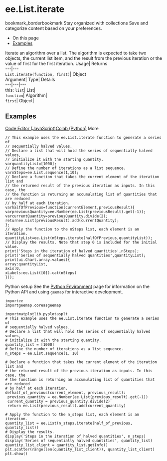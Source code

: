  
#  ee.List.iterate
bookmark_borderbookmark Stay organized with collections  Save and categorize content based on your preferences. 
  * On this page
  * [Examples](https://developers.google.com/earth-engine/apidocs/ee-list-iterate#examples)


Iterate an algorithm over a list. The algorithm is expected to take two objects, the current list item, and the result from the previous iteration or the value of first for the first iteration. 
Usage| Returns  
---|---  
`List.iterate(function, first)`| Object  
Argument| Type| Details  
---|---|---  
this: `list`| List|   
`function`| Algorithm|   
`first`| Object|   
## Examples
[Code Editor (JavaScript)](https://developers.google.com/earth-engine/apidocs/ee-list-iterate#code-editor-javascript-sample)[Colab (Python)](https://developers.google.com/earth-engine/apidocs/ee-list-iterate#colab-python-sample) More
```
// This example uses the ee.List.iterate function to generate a series of
// sequentially halved values.
// Declare a list that will hold the series of sequentially halved values,
// initialize it with the starting quantity.
varquantityList=[1000];
// Define the number of iterations as a list sequence.
varnSteps=ee.List.sequence(1,10);
// Declare a function that takes the current element of the iteration list and
// the returned result of the previous iteration as inputs. In this case, the
// the function is returning an accumulating list of quantities that are reduced
// by half at each iteration.
varhalfOfPrevious=function(currentElement,previousResult){
varpreviousQuantity=ee.Number(ee.List(previousResult).get(-1));
varcurrentQuantity=previousQuantity.divide(2);
returnee.List(previousResult).add(currentQuantity);
};
// Apply the function to the nSteps list, each element is an iteration.
quantityList=ee.List(nSteps.iterate(halfOfPrevious,quantityList));
// Display the results. Note that step 0 is included for the initial value.
print('Steps in the iteration of halved quantities',nSteps);
print('Series of sequentially halved quantities',quantityList);
print(ui.Chart.array.values({
array:quantityList,
axis:0,
xLabels:ee.List([0]).cat(nSteps)
}));
```
Python setup
See the [ Python Environment](https://developers.google.com/earth-engine/guides/python_install) page for information on the Python API and using `geemap` for interactive development.
```
importee
importgeemap.coreasgeemap
```
```
importmatplotlib.pyplotasplt
# This example uses the ee.List.iterate function to generate a series of
# sequentially halved values.
# Declare a list that will hold the series of sequentially halved values,
# initialize it with the starting quantity.
quantity_list = [1000]
# Define the number of iterations as a list sequence.
n_steps = ee.List.sequence(1, 10)

# Declare a function that takes the current element of the iteration list and
# the returned result of the previous iteration as inputs. In this case, the
# the function is returning an accumulating list of quantities that are reduced
# by half at each iteration.
defhalf_of_previous(current_element, previous_result):
 previous_quantity = ee.Number(ee.List(previous_result).get(-1))
 current_quantity = previous_quantity.divide(2)
 return ee.List(previous_result).add(current_quantity)

# Apply the function to the n_steps list, each element is an iteration.
quantity_list = ee.List(n_steps.iterate(half_of_previous, quantity_list))
# Display the results.
display('Steps in the iteration of halved quantities', n_steps)
display('Series of sequentially halved quantities', quantity_list)
quantity_list_client = quantity_list.getInfo()
plt.scatter(range(len(quantity_list_client)), quantity_list_client)
plt.show()
```

